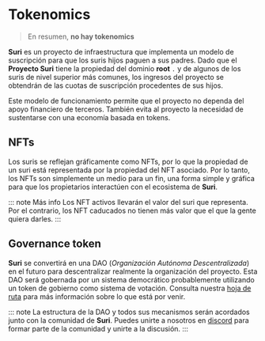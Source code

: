 # Tokenomics

> En resumen, **no hay tokenomics**

**Suri** es un proyecto de infraestructura que implementa un modelo de suscripción para que los suris hijos paguen a sus
padres. Dado que el **Proyecto Suri** tiene la propiedad del dominio **root** `.` y de algunos de los suris de
nivel superior más comunes, los ingresos del proyecto se obtendrán de las cuotas de suscripción procedentes de sus
hijos.

Este modelo de funcionamiento permite que el proyecto no dependa del apoyo financiero de terceros. También evita al
proyecto la necesidad de sustentarse con una economía basada en tokens.

## NFTs

Los suris se reflejan gráficamente como NFTs, por lo que la propiedad de un suri está representada por la propiedad del
NFT asociado. Por lo tanto, los NFTs son simplemente un medio para un fin, una forma simple y gráfica para que los
propietarios interactúen con el ecosistema de **Suri**.

::: note Más info
Los NFT activos llevarán el valor del suri que representa. Por el contrario, los NFT caducados no tienen más valor que
el que la gente quiera darles.
:::

## Governance token

**Suri** se convertirá en una DAO (_Organización Autónoma Descentralizada_) en el futuro para descentralizar realmente
la organización del proyecto. Esta DAO será gobernada por un sistema democrático probablemente utilizando un token de
gobierno como sistema de votación. Consulta nuestra [hoja de ruta](/es/roadmap#phase-3-real-decentralization) para más
información sobre lo que está por venir.

::: note
La estructura de la DAO y todos sus mecanismos serán acordados junto con la comunidad de **Suri**. Puedes unirte a
nosotros en [discord](https://discord.gg/YdutySHbbk) para formar parte de la comunidad y unirte a la discusión.
:::